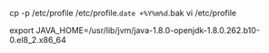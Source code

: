 cp -p /etc/profile /etc/profile.`date +%Y%m%d`.bak
vi /etc/profile

export JAVA_HOME=/usr/lib/jvm/java-1.8.0-openjdk-1.8.0.262.b10-0.el8_2.x86_64
